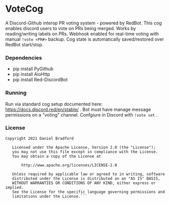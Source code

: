 # VoteCog

A Discord-Github interop PR voting system - powered by RedBot. This cog enables discord users to vote on PRs being merged. Works by reading/writing labels on PRs. Webhook enabled for real-time voting with manual `!vote <PR#>` backup. Cog state is automatically saved/restored over RedBot start/stop.

### Dependencies

* pip install PyGithub
* pip install AioHttp
* pip install Red-DiscordBot

### Running

Run via standard cog setup documented here: https://docs.discord.red/en/stable/ . Bot must have manage message permissions on a "voting" channel. Confgiure in Discord with `!vote set` .

### License

```
Copyright 2021 Daniel Bradford

   Licensed under the Apache License, Version 2.0 (the "License");
   you may not use this file except in compliance with the License.
   You may obtain a copy of the License at

       http://www.apache.org/licenses/LICENSE-2.0

   Unless required by applicable law or agreed to in writing, software
   distributed under the License is distributed on an "AS IS" BASIS,
   WITHOUT WARRANTIES OR CONDITIONS OF ANY KIND, either express or implied.
   See the License for the specific language governing permissions and
   limitations under the License.```
